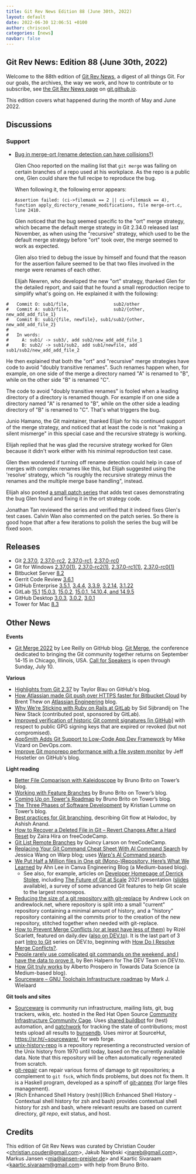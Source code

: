 ```yaml
---
title: Git Rev News Edition 88 (June 30th, 2022)
layout: default
date: 2022-06-30 12:06:51 +0100
author: chriscool
categories: [news]
navbar: false
---
```


## Git Rev News: Edition 88 (June 30th, 2022)

Welcome to the 88th edition of [Git Rev News](https://git.github.io/rev_news/rev_news/),
a digest of all things Git. For our goals, the archives, the way we work, and how to contribute or to
subscribe, see [the Git Rev News page](https://git.github.io/rev_news/rev_news/) on [git.github.io](http://git.github.io).

This edition covers what happened during the month of May and June 2022.

## Discussions

<!---
### General
-->

<!---
### Reviews
-->

### Support

* [Bug in merge-ort (rename detection can have collisions?)](https://public-inbox.org/git/kl6lee006mle.fsf@chooglen-macbookpro.roam.corp.google.com/)

  Glen Choo reported on the mailing list that `git merge` was failing
  on certain branches of a repo used at his workplace. As the repo is
  a public one, Glen could share the full recipe to reproduce the bug.

  When following it, the following error appears:

  `Assertion failed: (ci->filemask == 2 || ci->filemask == 4), function apply_directory_rename_modifications, file merge-ort.c, line 2410.`

  Glen noticed that the bug seemed specific to the "ort" merge
  strategy, which became the default merge strategy in Git 2.34.0
  released last November, as when using the "recursive" strategy,
  which used to be the default merge strategy before "ort" took over,
  the merge seemed to work as expected.

  Glen also tried to debug the issue by himself and found that the
  reason for the assertion failure seemed to be that two files
  involved in the merge were renames of each other.

  Elijah Newren, who developed the new "ort" strategy, thanked Glen
  for the detailed report, and said that he found a small reproduction
  recipe to simplify what's going on. He explained it with the
  following:

```
#   Commit O: sub1/file,                 sub2/other
#   Commit A: sub3/file,                 sub2/{other, new_add_add_file_1}
#   Commit B: sub1/{file, newfile}, sub1/sub2/{other, new_add_add_file_2}
#
#   In words:
#     A: sub1/ -> sub3/, add sub2/new_add_add_file_1
#     B: sub2/ -> sub1/sub2, add sub1/newfile, add sub1/sub2/new_add_add_file_2
```

  He then explained that both the "ort" and "recursive" merge
  strategies have code to avoid "doubly transitive renames". Such
  renames happen when, for example, on one side of the merge a
  directory named "A" is renamed to "B", while on the other side "B"
  is renamed "C".

  The code to avoid "doubly transitive renames" is fooled when a
  leading directory of a directory is renamed though. For example if
  on one side a directory named "A" is renamed to "B", while on the
  other side a leading directory of "B" is renamed to "C". That's what
  triggers the bug.

  Junio Hamano, the Git maintainer, thanked Elijah for his continued
  support of the merge strategy, and noticed that at least the code is
  not "making a silent mismerge" in this special case and the
  recursive strategy is working.

  Elijah replied that he was glad the recursive strategy worked for
  Glen because it didn't work either with his minimal reproduction
  test case.

  Glen then wondered if turning off rename detection could help in
  case of merges with complex renames like this, but Elijah suggested
  using the 'resolve' strategy, which "is roughly the recursive
  strategy minus the renames and the multiple merge base handling",
  instead.

  Elijah also posted
  [a small patch series](https://lore.kernel.org/git/pull.1268.git.1655871651.gitgitgadget@gmail.com/)
  that adds test cases demonstrating the bug Glen found and fixing it
  in the ort strategy code.

  Jonathan Tan reviewed the series and verified that it indeed fixes
  Glen's test cases. Calvin Wan also commented on the patch series. So
  there is good hope that after a few iterations to polish the series
  the bug will be fixed soon.

<!---
## Developer Spotlight:
-->

## Releases

+ Git [2.37.0](https://public-inbox.org/git/xmqqy1xinf00.fsf@gitster.g/),
[2.37.0-rc2](https://public-inbox.org/git/xmqqedzg4hqj.fsf@gitster.g/),
[2.37.0-rc1](https://public-inbox.org/git/xmqqv8syloqp.fsf@gitster.g/),
[2.37.0-rc0](https://public-inbox.org/git/xmqqwndk10gg.fsf@gitster.g/)
+ Git for Windows [2.37.0(1)](https://github.com/git-for-windows/git/releases/tag/v2.37.0.windows.1),
[2.37.0-rc2(1)](https://github.com/git-for-windows/git/releases/tag/v2.37.0-rc2.windows.1),
[2.37.0-rc1(1)](https://github.com/git-for-windows/git/releases/tag/v2.37.0-rc1.windows.1),
[2.37.0-rc0(1)](https://github.com/git-for-windows/git/releases/tag/v2.37.0-rc0.windows.1)
+ Bitbucket Server [8.2](https://confluence.atlassian.com/bitbucketserver/bitbucket-server-release-notes-872139866.html)
+ Gerrit Code Review [3.6.1](https://www.gerritcodereview.com/3.6.html#361)
+ GitHub Enterprise [3.5.1](https://help.github.com/enterprise-server@3.5/admin/release-notes#3.5.1),
[3.4.4](https://help.github.com/enterprise-server@3.4/admin/release-notes#3.4.4),
[3.3.9](https://help.github.com/enterprise-server@3.3/admin/release-notes#3.3.9),
[3.2.14](https://help.github.com/enterprise-server@3.2/admin/release-notes#3.2.14),
[3.1.22](https://help.github.com/enterprise-server@3.1/admin/release-notes#3.1.22)
+ GitLab [15.1](https://about.gitlab.com/releases/2022/06/22/gitlab-15-1-released/)
[15.0.3](https://about.gitlab.com/releases/2022/06/16/gitlab-15-0-3-released/),
[15.0.2](https://about.gitlab.com/releases/2022/06/06/gitlab-15-0-2-released/),
[15.0.1, 14.10.4, and 14.9.5](https://about.gitlab.com/releases/2022/06/01/critical-security-release-gitlab-15-0-1-released/)
+ GitHub Desktop [3.0.3](https://desktop.github.com/release-notes/),
[3.0.2](https://desktop.github.com/release-notes/),
[3.0.1](https://desktop.github.com/release-notes/)
+ Tower for Mac [8.3](https://www.git-tower.com/release-notes/mac?show_tab=release-notes)

## Other News
__Events__
+ [Git Merge 2022](https://github.blog/2022-06-15-git-merge-2022/)
  by Lee Reilly on GitHub blog.
  [Git Merge](http://git-merge.com/), the conference dedicated to bringing the Git community together
  returns on September 14-15 in Chicago, Illinois, USA.
  [Call for Speakers](https://sessionize.com/git-merge-2022) is open through Sunday, July 10.

__Various__
+ [Highlights from Git 2.37](https://github.blog/2022-06-27-highlights-from-git-2-37/)
  by Taylor Blau on GitHub's blog.
+ [How Atlassian made Git push over HTTPS faster for Bitbucket Cloud](https://www.atlassian.com/engineering/faster-git-push-over-https-for-bitbucket-cloud)
  by Brent Thew on [Atlassian Engineering](https://www.atlassian.com/engineering) blog.
+ [Why We’re Sticking with Ruby on Rails at GitLab](https://thenewstack.io/why-were-sticking-with-ruby-on-rails-at-gitlab/)
  by Sid Sijbrandij on The New Stack (contributed post, sponsored by GitLab).
+ [Improved verification of historic Git commit signatures \[in GitHub\]](https://github.blog/changelog/2022-05-31-improved-verification-of-historic-git-commit-signatures/)
  with respect to public GPG signing keys that are expired or revoked (but not compromised).
+ [AppSmith Adds Git Support to Low-Code App Dev Framework](https://devops.com/appsmith-adds-git-support-to-low-code-app-dev-framework/)
  by Mike Vizard on DevOps\.com.
+ [Improve Git monorepo performance with a file system monitor](https://github.blog/2022-06-29-improve-git-monorepo-performance-with-a-file-system-monitor/)
  by Jeff Hostetler on GitHub's blog.

__Light reading__
+ [Better File Comparison with Kaleidoscope](https://www.git-tower.com/blog/kaleidoscope/) by Bruno Brito on Tower’s blog.
+ [Working with Feature Branches](https://www.git-tower.com/blog/working-with-feature-branches/) by Bruno Brito on Tower’s blog.
+ [Coming Up on Tower's Roadmap](https://www.git-tower.com/blog/coming-up-on-the-roadmap-2022/) by Bruno Brito on Tower’s blog.
+ [The Three Phases of Software Development](https://www.git-tower.com/blog/three-phases-of-software-development/) by Kristian Lumme on Tower’s blog.
+ [Best practices for Git branching](https://blogs.halodoc.io/best-practices-for-git/),
  describing Git flow at Halodoc, by Ashish Anand.
+ [How to Recover a Deleted File in Git – Revert Changes After a Hard Reset](https://www.freecodecamp.org/news/how-to-recover-a-deleted-file-in-git/)
  by Zaira Hira on freeCodeCamp.
+ [Git List Remote Branches](https://www.freecodecamp.org/news/git-list-remote-branches/)
  by Quincy Larson on freeCodeCamp.
+ [Replacing Your Git Command Cheat Sheet With AI Command Search](https://www.warp.dev/blog/replace-git-cheat-sheet-ai-command-search)
  by Jessica Wang on Warp blog; uses [Warp's AI Command search](https://docs.warp.dev/features/ai-command-search#:~:text=Press%20CTRL%2D%60%20to%20open,ENTER%20to%20generate%20the%20command.).
+ [We Put Half a Million files in One git (Mono-)Repository, Here’s What We Learned](https://canvatechblog.com/we-put-half-a-million-files-in-one-git-repository-heres-what-we-learned-ec734a764181)
  by Ahn Lee in Canva Engineering Blog (a Medium-based blog).
    + See also, for example, articles on [Developer Homepage of Derrick Stolee](https://stolee.dev/),
      including [The Future of Git at Scale](https://www.youtube.com/watch?v=pXdabSCz4JA) 2021 presentation
      ([slides](https://stolee.dev/docs/universe-2020.pdf) available),
      a survey of some advanced Git features to help Git scale to the largest monorepos.
+ [Reducing the size of a git repository with git-replace](https://andrewlock.net/reducing-the-size-of-a-git-repository-with-git-replace/)
  by Andrew Lock on andrewlock\.net, where repository is split into
  a small "current" repository containing a minimal amount of history, and
  a "history" repository containing all the commits prior to the creation of the new repository,
  stitched together when needed with git-replace.
+ [How to Prevent Merge Conflicts (or at least have less of them)](https://blackgirlbytes.dev/how-to-prevent-merge-conflicts)
  by Rizèl Scarlett, featured on daily.dev ([also on DEV.to](https://dev.to/github/how-to-prevent-merge-conflicts-or-at-least-have-less-of-them-109p)).
  It is the last part
  of 3 part [Intro to Git](https://dev.to/blackgirlbytes/series/17601) series on DEV\.to,
  beginning with [How Do I Resolve Merge Conflicts?](https://dev.to/github/how-do-i-resolve-merge-conflicts-5438).
+ [People rarely use complicated git commands on the weekend, and I have the data to prove it.](https://dev.to/devteam/people-rarely-use-complicated-git-commands-on-the-weekend-and-i-have-the-data-to-prove-it-3ae2)
  by Ben Halpern for The DEV Team on DEV\.to.
+ [How Git truly works](https://towardsdatascience.com/how-git-truly-works-cd9c375966f6)
  by Alberto Prospero in Towards Data Science (a Medium-based blog).
+ [Sourceware – GNU Toolchain Infrastructure roadmap](https://gnu.wildebeest.org/blog/mjw/2022/06/22/sourceware-gnu-toolchain-infrastructure-roadmap/)
  by Mark J. Wielaard

__Git tools and sites__
+ [Sourceware](https://sourceware.org/) is community run infrastructure, mailing lists,
  git, bug trackers, wikis, etc. hosted in the Red Hat Open Source
  [Community Infrastructure Community Cage](https://osci.io/tenants/).
  Uses [shared buildbot](https://builder.sourceware.org/) for (test) automation,
  and [patchwork](https://patchwork.sourceware.org/) for tracking the state of contributions;
  most tests upload all results to [bunsendb](https://sourceware.org/git/bunsendb.git).
  Uses mirror at SourceHut, <https://sr.ht/~sourceware/>, for web forge.
+ [unix-history-repo](https://github.com/dspinellis/unix-history-repo) is a repository
  representing a reconstructed version of the Unix history from 1970 until today,
  based on the currently available data.  Note that this repository will be often
  automatically regenerated from scratch.
+ [git-repair](http://git-repair.branchable.com/) can repair various forms of damage to git repositories;
  a complement to `git fsck`, which finds problems, but does not fix them.
  It is a Haskell program,
  developed as a spinoff of [git-annex](http://git-annex.branchable.com/) (for large files management).
+ [Rich Enhanced Shell History (resh)](Rich Enhanced Shell History - Contextual shell history for zsh and bash)
  provides contextual shell history for zsh and bash,
  where relevant results are based on current directory, _git repo_, exit status, and host.

## Credits

This edition of Git Rev News was curated by
Christian Couder &lt;<christian.couder@gmail.com>&gt;,
Jakub Narębski &lt;<jnareb@gmail.com>&gt;,
Markus Jansen &lt;<mja@jansen-preisler.de>&gt; and
Kaartic Sivaraam &lt;<kaartic.sivaraam@gmail.com>&gt;
with help from Bruno Brito.
